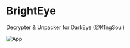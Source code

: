 # BrightEye
Decrypter &amp; Unpacker for DarkEye (@K1ngSoul)

![App](https://i.imgur.com/v40XW9E.png)
